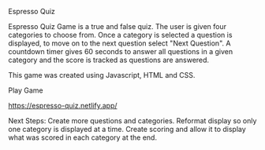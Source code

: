 Espresso Quiz

Espresso Quiz Game is a true and false quiz. The user is given four categories to choose from. Once a category is selected a question is displayed, to move on to the next question select "Next Question". A countdown timer gives 60 seconds to answer all questions in a given category and the score is tracked as questions are answered.

This game was created using Javascript, HTML and CSS.

Play Game

https://espresso-quiz.netlify.app/

Next Steps: Create more questions and categories. Reformat display so only one category is displayed at a time. Create scoring and allow it to display what was scored in each category at the end.
